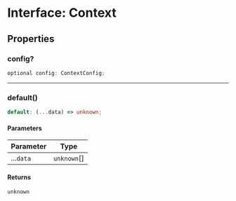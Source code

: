 # Interface: Context

## Properties

### config?

```ts
optional config: ContextConfig;
```

***

### default()

```ts
default: (...data) => unknown;
```

#### Parameters

| Parameter | Type |
| ------ | ------ |
| ...`data` | `unknown`[] |

#### Returns

`unknown`
